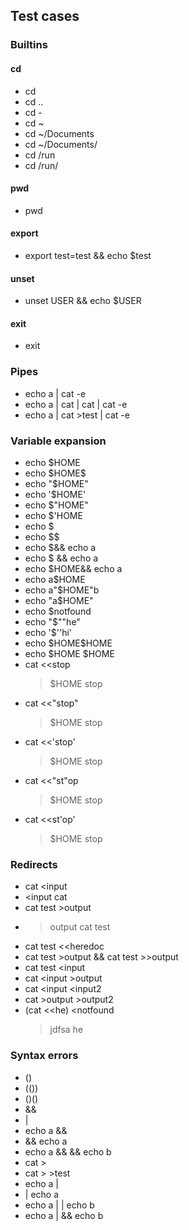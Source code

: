 ## Test cases

### Builtins
#### cd
- cd
- cd ..
- cd -
- cd ~
- cd ~/Documents
- cd ~/Documents/
- cd /run
- cd /run/

#### pwd
- pwd

#### export
- export test=test && echo $test

#### unset
- unset USER && echo $USER

#### exit
- exit

### Pipes
- echo a | cat -e
- echo a | cat | cat | cat -e
- echo a | cat >test | cat -e

### Variable expansion
- echo $HOME
- echo \$HOME$
- echo "$HOME"
- echo '$HOME'
- echo $"HOME"
- echo $'HOME
- echo $
- echo $$
- echo $&& echo a
- echo $ && echo a
- echo $HOME&& echo a
- echo a$HOME
- echo a"$HOME"b
- echo "a$HOME"
- echo $notfound
- echo "$""he"
- echo '$''hi'
- echo \$HOME$HOME
- echo \$HOME $HOME
- cat <<stop
	>$HOME
	>stop
- cat <<"stop"
	>$HOME
	>stop
- cat <<'stop'
	>$HOME
	>stop
- cat <<"st"op
	>$HOME
	>stop
- cat <<st'op'
	>$HOME
	>stop

### Redirects

- cat <input
- <input cat
- cat test >output
- >output cat test
- cat test <<heredoc
- cat test >output && cat test >>output
- cat test <input
- cat <input \>output
- cat <input <input2
- cat >output >output2
-	(cat <<he) <notfound
	>jdfsa
	>he

### Syntax errors
- ()
- (())
- ()()
- &&
- |
- echo a &&
- && echo a
- echo a && && echo b
- cat >
- cat > >test
- echo a |
- | echo a
- echo a | | echo b
- echo a | && echo b
